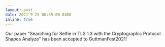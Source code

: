 ```yaml
---
layout: post
date: 2021-9-25 08:59:00-0400
inline: true
---
```

Our paper "Searching for Selfie in TLS 1.3 with the Cryptographic Protocol Shapes Analyze" has been accepted to GuttmanFest2021!